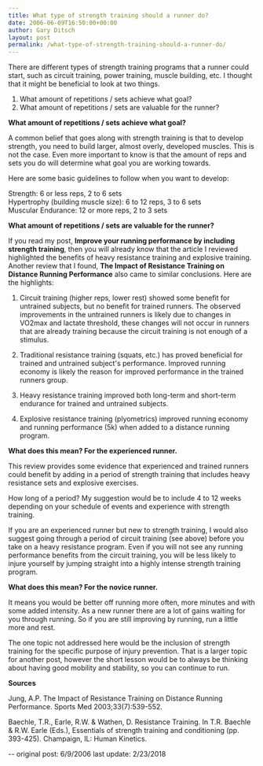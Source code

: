 ```yaml
---
title: What type of strength training should a runner do?
date: 2006-06-09T16:50:00+00:00
author: Gary Ditsch
layout: post
permalink: /what-type-of-strength-training-should-a-runner-do/
---
```

There are different types of strength training programs that a runner could start, such as circuit training, power training, muscle building, etc. I thought that it might be beneficial to look at two things.

1. What amount of repetitions / sets achieve what goal?  
2. What amount of repetitions / sets are valuable for the runner?

**What amount of repetitions / sets achieve what goal?**

A common belief that goes along with strength training is that to develop strength, you need to build larger, almost overly, developed muscles. This is not the case. Even more important to know is that the amount of reps and sets you do will determine what goal you are working towards.

Here are some basic guidelines to follow when you want to develop:

Strength: 6 or less reps, 2 to 6 sets  
Hypertrophy (building muscle size): 6 to 12 reps, 3 to 6 sets  
Muscular Endurance: 12 or more reps, 2 to 3 sets

**What amount of repetitions / sets are valuable for the runner?**

If you read my post, **Improve your running performance by including strength training**, then you will already know that the article I reviewed highlighted the benefits of heavy resistance training and explosive training. Another review that I found, **The Impact of Resistance Training on Distance Running Performance** also came to similar conclusions. Here are the highlights:

1. Circuit training (higher reps, lower rest) showed some benefit for untrained subjects, but no benefit for trained runners. The observed improvements in the untrained runners is likely due to changes in VO2max and lactate threshold, these changes will not occur in runners that are already training because the circuit training is not enough of a stimulus.

2. Traditional resistance training (squats, etc.) has proved beneficial for trained and untrained subject's performance. Improved running economy is likely the reason for improved performance in the trained runners group.

3. Heavy resistance training improved both long-term and short-term endurance for trained and untrained subjects.

4. Explosive resistance training (plyometrics) improved running economy and running performance (5k) when added to a distance running program.

**What does this mean? For the experienced runner.**

This review provides some evidence that experienced and trained runners could benefit by adding in a period of strength training that includes heavy resistance sets and explosive exercises.

How long of a period? My suggestion would be to include 4 to 12 weeks depending on your schedule of events and experience with strength training.

If you are an experienced runner but new to strength training, I would also suggest going through a period of circuit training (see above) before you take on a heavy resistance program. Even if you will not see any running performance benefits from the circuit training, you will be less likely to injure yourself by jumping straight into a highly intense strength training program.

**What does this mean? For the novice runner.**

It means you would be better off running more often, more minutes and with some added intensity. As a new runner there are a lot of gains waiting for you through running. So if you are still improving by running, run a little more and rest.

The one topic not addressed here would be the inclusion of strength training for the specific purpose of injury prevention. That is a larger topic for another post, however the short lesson would be to always be thinking about having good mobility and stability, so you can continue to run.

**Sources**

Jung, A.P. The Impact of Resistance Training on Distance Running Performance. Sports Med 2003;33(7):539-552.

Baechle, T.R., Earle, R.W. & Wathen, D. Resistance Training. In T.R. Baechle & R.W. Earle (Eds.), Essentials of strength training and conditioning (pp. 393-425). Champaign, IL: Human Kinetics.

--
original post: 6/9/2006
last update: 2/23/2018
